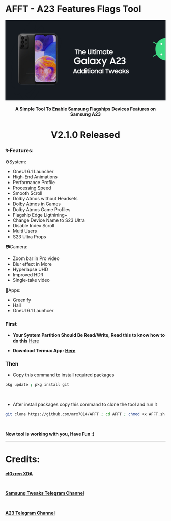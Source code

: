 # AFFT - A23 Features Flags Tool

<div align="center"><img src="banner.jpg">
  
**A Simple Tool To Enable Samsung Flagships Devices Features on Samsung A23**

# V2.1.0 Released

</div>

### ✨️Features:

⚙️System:
- OneUI 6.1 Launcher
- High-End Animations
- Performance Profile
- Processing Speed
- Smooth Scroll
- Dolby Atmos without Headsets
- Dolby Atmos in Games
- Dolby Atmos Game Profiles
- Flagship Edge Ligthining+
- Change Device Name to S23 Ultra
- Disable Index Scroll
- Multi Users
- S23 Ultra Props


📷Camera:
- Zoom bar in Pro video
- Blur effect in More
- Hyperlapse UHD
- Improved HDR
- Single-take video

🤖Apps:
- Greenify
- Hail
- OneUI 6.1 Launhcer


### First

- **Your System Partition Should Be Read/Write, Read this to know how to do this** <a href="https://telegra.ph/How-to-convert-System-form-Read-Only-to-Read-Write-05-06">Here</a>

- **Download Termux App:** <a href="https://github.com/termux/termux-app/releases/download/v0.118.0/termux-app_v0.118.0+github-debug_arm64-v8a.apk">**Here**</a>

### Then

- Copy this command to install required packages
```sh
pkg update ; pkg install git
```

<br>

- After install packages copy this command to clone the tool and run it
```sh
git clone https://github.com/mrx7014/AFFT ; cd AFFT ; chmod +x AFFT.sh ; ./AFFT.sh
```

<br>

**Now tool is working with you, Have Fun :)**

<hr>

# Credits:
<a href="https://xdaforums.com/t/additional-features-for-samsung-devices.4181105/#post-83781033">**el0xren XDA**</a>

<br>

<a href="https://t.me/SamsungTweaks">**Samsung Tweaks Telegram Channel**</a>

<br>

<a href="https://t.me/A235channel">**A23 Telegram Channel**</a>
